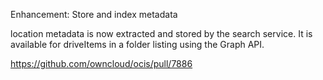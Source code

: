 Enhancement: Store and index metadata

location metadata is now extracted and stored by the search service.
It is available for driveItems in a folder listing using the Graph API.

https://github.com/owncloud/ocis/pull/7886
